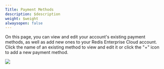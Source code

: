 ```yaml
---
Title: Payment Methods
description: $description
weight: $weight
alwaysopen: false
---
```

On this page, you can view and edit your account's existing payment
methods, as well as add new ones to your Redis Enterprise Cloud account.
Click the name of an existing method to view and edit it or click the
"+" icon to add a new payment method.

![](/images/rc/payment_methods.png?width=1000&height=365)
